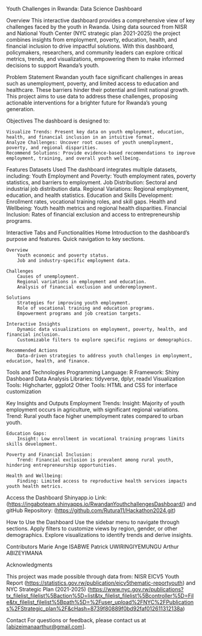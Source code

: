 Youth Challenges in Rwanda: Data Science Dashboard

Overview
This interactive dashboard provides a comprehensive view of key challenges faced by the youth in Rwanda. Using data sourced from NISR and National Youth Center (NYC strategic plan 2021-2025) the project combines insights from employment, poverty, education, health, and financial inclusion to drive impactful solutions.
With this dashboard, policymakers, researchers, and community leaders can explore critical metrics, trends, and visualizations, empowering them to make informed decisions to support Rwanda’s youth.


Problem Statement
Rwandan youth face significant challenges in areas such as unemployment, poverty, and limited access to education and healthcare. These barriers hinder their potential and limit national growth. This project aims to use data to address these challenges, proposing actionable interventions for a brighter future for Rwanda’s young generation.

Objectives
The dashboard is designed to:

    Visualize Trends: Present key data on youth employment, education, health, and financial inclusion in an intuitive format.
    Analyze Challenges: Uncover root causes of youth unemployment, poverty, and regional disparities.
    Recommend Solutions: Provide evidence-based recommendations to improve employment, training, and overall youth wellbeing.



Features
   Datasets Used
   The dashboard integrates multiple datasets, including:
    Youth Employment and Poverty: Youth employment rates, poverty statistics, and barriers to employment.
    Job Distribution: Sectoral and industrial job distribution data.
    Regional Variations: Regional employment, education, and health statistics.
    Education and Skills Development: Enrollment rates, vocational training roles, and skill gaps.
    Health and Wellbeing: Youth health metrics and regional health disparities.
    Financial Inclusion: Rates of financial exclusion and access to entrepreneurship programs.

Interactive Tabs and Functionalities
    Home
        Introduction to the dashboard’s purpose and features.
        Quick navigation to key sections.

    Overview
        Youth economic and poverty status.
        Job and industry-specific employment data.

    Challenges
        Causes of unemployment.
        Regional variations in employment and education.
        Analysis of financial exclusion and underemployment.

    Solutions
        Strategies for improving youth employment.
        Role of vocational training and education programs.
        Empowerment programs and job creation targets.

    Interactive Insights
        Dynamic data visualizations on employment, poverty, health, and financial inclusion.
        Customizable filters to explore specific regions or demographics.

    Recommended Actions
        Data-driven strategies to address youth challenges in employment, education, health, and finance.




Tools and Technologies
    Programming Language: R
    Framework: Shiny Dashboard
    Data Analysis Libraries: tidyverse, dplyr, readxl
    Visualization Tools: Highcharter, ggplot2
    Other Tools: HTML and CSS for interface customization



Key Insights and Outputs
    Employment Trends:
        Insight: Majority of youth employment occurs in agriculture, with significant regional variations.
        Trend: Rural youth face higher unemployment rates compared to urban youth.

    Education Gaps:
        Insight: Low enrollment in vocational training programs limits skills development.

    Poverty and Financial Inclusion:
        Trend: Financial exclusion is prevalent among rural youth, hindering entrepreneurship opportunities.

    Health and Wellbeing:
        Finding: Limited access to reproductive health services impacts youth health metrics.



Access the Dashboard
    Shinyapp.io Link: (https://ingaboteam.shinyapps.io/RwandanYouthchallengesDashboard/)
    and gitHub Repository: (https://github.com/Rutura11/Hackathon2024.git)



How to Use the Dashboard
    Use the sidebar menu to navigate through sections.
    Apply filters to customize views by region, gender, or other demographics.
    Explore visualizations to identify trends and derive insights.


Contributors
    Marie Ange ISABWE
    Patrick UWIRINGIYEMUNGU 
    Arthur ABIZEYIMANA
    


Acknowledgments

This project was made possible through data from:
    NISR EICV5 Youth Report (https://statistics.gov.rw/publication/eicv5thematic-reportyouth)
   and NYC Strategic Plan (2021-2025) (https://www.nyc.gov.rw/publications?tx_filelist_filelist%5Baction%5D=list&tx_filelist_filelist%5Bcontroller%5D=File&tx_filelist_filelist%5Bpath%5D=%2Fuser_upload%2FNYC%2FPublications%2FStrategic_plan%2F&cHash=8739f80889f0bd92faf012611312138a)

Contact
For questions or feedback, please contact us at [abizeimanaarthur@gmail.com].
